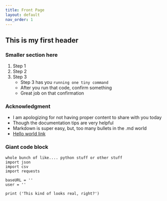 ```yaml
---
title: Front Page
layout: default
nav_order: 1
---
```



## This is my first header

### Smaller section here
1. Step 1
2. Step 2
3. Step 3
    - Step 3 has you `running one tiny command`
    - After you run that code, confirm something
    - Great job on that confirmation


### Acknowledgment
- I am apologizing for not having proper content to share with you today
- Though the documentation tips are very helpful
- Markdown is super easy, but, too many bullets in the .md world
- [Hello world link](google.com)




### Giant code block

```
whole bunch of like.... python stuff or other stuff
import json
import csv
import requests

baseURL = ''
user = ''

print ('This kind of looks real, right?')
```
